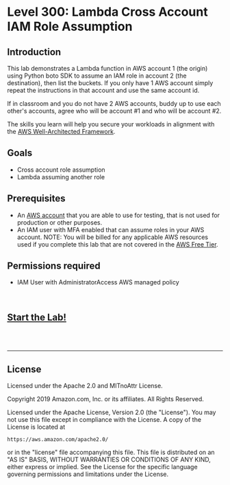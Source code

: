 ﻿# Level 300: Lambda Cross Account IAM Role Assumption

## Introduction

This lab demonstrates a Lambda function in AWS account 1 (the origin) using Python boto SDK to assume an IAM role in account 2 (the destination), then list the buckets. If you only have 1 AWS account simply repeat the instructions in that account and use the same account id.

If in classroom and you do not have 2 AWS accounts, buddy up to use each other's accounts, agree who will be account #1 and who will be account #2.

The skills you learn will help you secure your workloads in alignment with the [AWS Well-Architected Framework](https://aws.amazon.com/architecture/well-architected/).

## Goals

* Cross account role assumption
* Lambda assuming another role

## Prerequisites

* An [AWS account](https://portal.aws.amazon.com/gp/aws/developer/registration/index.html) that you are able to use for testing, that is not used for production or other purposes.
* An IAM user with MFA enabled that can assume roles in your AWS account.
NOTE: You will be billed for any applicable AWS resources used if you complete this lab that are not covered in the [AWS Free Tier](https://aws.amazon.com/free/).

## Permissions required

* IAM User with AdministratorAccess AWS managed policy

<BR>

## [Start the Lab!](Lab_Guide.md)

<BR>
<BR>

***

## License

Licensed under the Apache 2.0 and MITnoAttr License.

Copyright 2019 Amazon.com, Inc. or its affiliates. All Rights Reserved.

Licensed under the Apache License, Version 2.0 (the "License"). You may not use this file except in compliance with the License. A copy of the License is located at

    https://aws.amazon.com/apache2.0/

or in the "license" file accompanying this file. This file is distributed on an "AS IS" BASIS, WITHOUT WARRANTIES OR CONDITIONS OF ANY KIND, either express or implied. See the License for the specific language governing permissions and limitations under the License.


